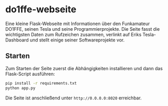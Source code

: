 # do1ffe-webseite

Eine kleine Flask-Webseite mit Informationen über den Funkamateur DO1FFE, seinen Tesla und seine Programmierprojekte.
Die Seite fasst die wichtigsten Daten zum Rufzeichen zusammen, verlinkt auf Eriks Tesla-Dashboard und stellt einige seiner Softwareprojekte vor.

## Starten

Zum Starten der Seite zuerst die Abhängigkeiten installieren und dann das Flask-Script ausführen:

```bash
pip install -r requirements.txt
python app.py
```

Die Seite ist anschließend unter `http://0.0.0.0:8020` erreichbar.
